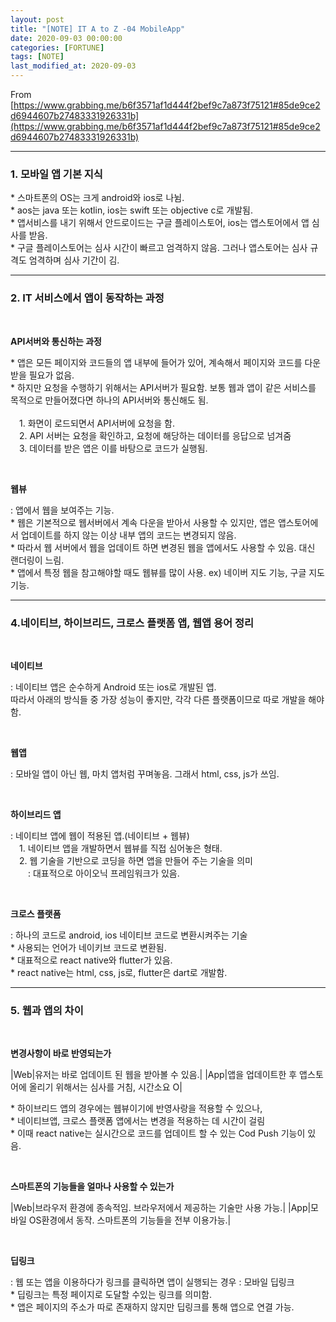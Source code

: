 ```yaml
---
layout: post
title: "[NOTE] IT A to Z -04 MobileApp"
date: 2020-09-03 00:00:00
categories: [FORTUNE]
tags: [NOTE]
last_modified_at: 2020-09-03
---
```


From [https://www.grabbing.me/b6f3571af1d444f2bef9c7a873f75121#85de9ce2d6944607b27483331926331b](https://www.grabbing.me/b6f3571af1d444f2bef9c7a873f75121#85de9ce2d6944607b27483331926331b)

---

### 1. 모바일 앱 기본 지식

<p>
* 스마트폰의 OS는 크게 android와 ios로 나뉨.
<br>* aos는 java 또는 kotlin, ios는 swift 또는 objective c로 개발됨.
<br>* 앱서비스를 내기 위해서 안드로이드는 구글 플레이스토어, ios는 앱스토어에서 앱 심사를 받음.
<br>* 구글 플레이스토어는 심사 시간이 빠르고 엄격하지 않음. 그러나 앱스토어는 심사 규격도 엄격하며 심사 기간이 김.
</p>

---

### 2. IT 서비스에서 앱이 동작하는 과정

<br>

__API서버와 통신하는 과정__

<p>
* 앱은 모든 페이지와 코드들의 앱 내부에 들어가 있어, 계속해서 페이지와 코드를 다운 받을 필요가 없음.
<br>* 하지만 요청을 수행하기 위해서는 API서버가 필요함. 보통 웹과 앱이 같은 서비스를 목적으로 만들어졌다면 하나의 API서버와 통신해도 됨.
<br>
<br>&emsp;1. 화면이 로드되면서 API서버에 요청을 함.
<br>&emsp;2. API 서버는 요청을 확인하고, 요청에 해당하는 데이터를 응답으로 넘겨줌
<br>&emsp;3. 데이터를 받은 앱은 이를 바탕으로 코드가 실행됨.
</p>

<br>

__웹뷰__
<p>
: 앱에서 웹을 보여주는 기능.
<br>* 웹은 기본적으로 웹서버에서 계속 다운을 받아서 사용할 수 있지만, 앱은 앱스토어에서 업데이트를 하지 않는 이상 내부 앱의 코드는 변경되지 않음.
<br>* 따라서 웹 서버에서 웹을 업데이트 하면 변경된 웹을 앱에서도 사용할 수 있음. 대신 랜더링이 느림.
<br>* 앱에서 특정 웹을 참고해야할 때도 웹뷰를 많이 사용. ex) 네이버 지도 기능, 구글 지도 기능.
</p>

---

### 4.네이티브, 하이브리드, 크로스 플랫폼 앱, 웹앱 용어 정리

<br>

__네이티브__

<p>
: 네이티브 앱은 순수하게 Android 또는 ios로 개발된 앱.
<br>따라서 아래의 방식들 중 가장 성능이 좋지만, 각각 다른 플랫폼이므로 따로 개발을 해야함.
</p>

<br>

__웹앱__

<p>
: 모바일 앱이 아닌 웹, 마치 앱처럼 꾸며놓음. 그래서 html, css, js가 쓰임.
</p>

<br>

__하이브리드 앱__

<p>
: 네이티브 앱에 웹이 적용된 앱.(네이티브 + 웹뷰)
<br>&emsp;1. 네이티브 앱을 개발하면서 웹뷰를 직접 심어놓은 형태.
<br>&emsp;2. 웹 기술을 기반으로 코딩을 하면 앱을 만들어 주는 기술을 의미
<br>&emsp;&emsp;: 대표적으로 아이오닉 프레임워크가 있음.
</p>

<br>

__크로스 플랫폼__

<p>
: 하나의 코드로 android, ios 네이티브 코드로 변환시켜주는 기술
<br>* 사용되는 언어가 네이키브 코드로 변환됨.
<br>* 대표적으로 react native와 flutter가 있음.
<br>* react native는 html, css, js로, flutter은 dart로 개발함.
</p>

---

### 5. 웹과 앱의 차이

<br>

__변경사항이 바로 반영되는가__

|Web|유저는 바로 업데이트 된 웹을 받아볼 수 있음.|
|App|앱을 업데이트한 후 앱스토어에 올리기 위해서는 심사를 거침, 시간소요 O|

<p>
* 하이브리드 앱의 경우에는 웹뷰이기에 반영사랑을 적용할 수 있으나,
<br>* 네이티브앱, 크로스 플랫폼 앱에서는 변경을 적용하는 데 시간이 걸림
<br>* 이때 react native는 실시간으로 코드를 업데이트 할 수 있는 Cod Push 기능이 있음.
</p>

<br>

__스마트폰의 기능들을 얼마나 사용할 수 있는가__

|Web|브라우저 환경에 종속적임. 브라우저에서 제공하는 기술만 사용 가능.|
|App|모바일 OS환경에서 동작. 스마트폰의 기능들을 전부 이용가능.|

<br>

__딥링크__

<p>
: 웹 또는 앱을 이용하다가 링크를 클릭하면 앱이 실행되는 경우 : 모바일 딥링크
<br>* 딥링크는 특정 페이지로 도달할 수있는 링크를 의미함.
<br>* 앱은 페이지의 주소가 따로 존재하지 않지만 딥링크를 통해 앱으로 연결 가능.
</p>


<br>
<br>



